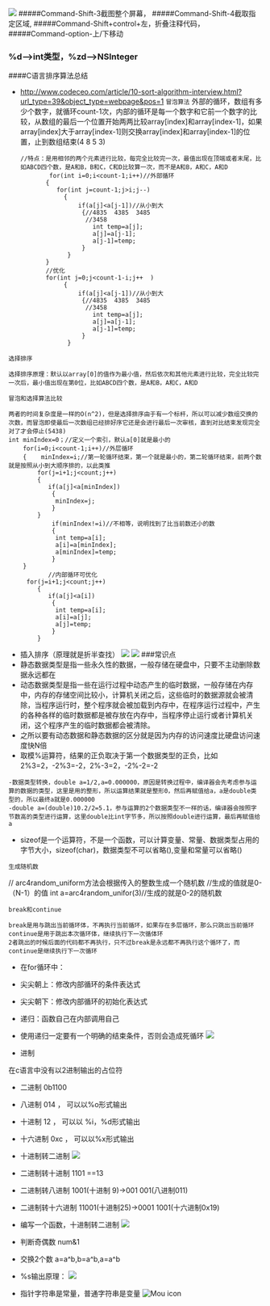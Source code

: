 ![](images/快捷键.png)
#####Command-Shift-3截图整个屏幕，
#####Command-Shift-4截取指定区域,
#####Command-Shift+control+左，折叠注释代码，
#####Command-option-上/下移动

### %d-->int类型，%zd-->NSInteger
####C语言排序算法总结
- http://www.codeceo.com/article/10-sort-algorithm-interview.html?url_type=39&object_type=webpage&pos=1
`冒泡算法`
        外部的循环，数组有多少个数字，就循环count-1次，内部的循环是每一个数字和它前一个数字的比较，从数组的最后一个位置开始两两比较array[index]和array[index-1]，如果array[index]大于array[index-1]则交换array[index]和array[index-1]的位置，止到数组结束(4 8 5 3)

      //特点：是用相邻的两个元素进行比较，每完全比较完一次，最值出现在顶端或者末尾，比如ABCD四个数，是A和B，B和C，C和D比较算一次，而不是A和B，A和C，A和D
              for(int i=0;i<count-1;i++)//外部循环
             {
                for(int j=count-1;j>i;j--)
                  {
                      if(a[j]<a[j-1])//从小到大
                       {//4835  4385  3485
                        //3458
                          int temp=a[j];
                          a[j]=a[j-1];
                          a[j-1]=temp;
                       }
                   }
             }
             //优化
             for(int j=0;j<count-1-i;j++  )
                  {
                      if(a[j]<a[j-1])//从小到大
                       {//4835  4385  3485
                        //3458
                          int temp=a[j];
                          a[j]=a[j-1];
                          a[j-1]=temp;
                       }
                   }

`选择排序`

    选择排序原理：默认以array[0]的值作为最小值，然后依次和其他元素进行比较，完全比较完一次后，最小值出现在第0位，比如ABCD四个数，是A和B，A和C，A和D


`冒泡和选择算法比较`

    两者的时间复杂度是一样的O(n^2)，但是选择排序由于有一个标杆，所以可以减少数组交换的次数，而冒泡即使最后一次数组已经排好序它还是会进行最后一次审核，直到对比结束发现完全对了才会停止(5438)
    int minIndex=0；//定义一个索引，默认a[0]就是最小的
        for(i=0;i<count-1;i++)//外层循环
        {    minIndex=i;//第一轮循环结束，第一个就是最小的，第二轮循环结束，前两个数就是按照从小到大顺序排的，以此类推
            for(j=i+1;j<count;j++)
            {
               if(a[j]<a[minIndex])
                {
                 minIndex=j;
                }
            }
                if(minIndex!=i)//不相等，说明找到了比当前数还小的数
                {
                 int temp=a[i];
                 a[i]=a[minIndex];
                 a[minIndex]=temp;
                }
        }
               //内部循环可优化
         for(j=i+1;j<count;j++)
            {
               if(a[j]<a[i])
                {
                 int temp=a[i];
                 a[i]=a[j];
                 a[j]=temp;
                }
            }


- 插入排序（原理就是折半查找）
![](images/折半原理.jpg)
![](images/插入排序.png )
###常识点
- 静态数据类型是指一些永久性的数据，一般存储在硬盘中，只要不主动删除数据永远都在
- 动态数据类型是指一些在运行过程中动态产生的临时数据，一般存储在内存中，内存的存储空间比较小，计算机关闭之后，这些临时的数据源就会被清除，当程序运行时，整个程序就会被加载到内存中，在程序运行过程中，产生的各种各样的临时数据都是被存放在内存中，当程序停止运行或者计算机关闭，这个程序产生的临时数据都会被清除。
- 之所以要有动态数据和静态数据的区分就是因为内存的访问速度比硬盘访问速度快N倍
- 取模%运算符，结果的正负取决于第一个数据类型的正负，比如2%3=2，-2%3=-2，2%-3=2，-2%-2=-2

```objc
-数据类型转换，double a=1/2,a=0.000000，原因是转换过程中，编译器会先考虑参与运算的数据的类型，这里是用的整形，所以运算结果就是整形0，然后再赋值给a，a是double类型的，所以最终a就是0.000000
-double a=(double)10.2/2=5.1，参与运算的2个数据类型不一样的话，编译器会按照字节数高的类型进行运算，这里double比int字节多，所以按照double进行运算，最后再赋值给a
```
- sizeof是一个运算符，不是一个函数，可以计算变量、常量、数据类型占用的字节大小，sizeof(char)，数据类型不可以省略(),变量和常量可以省略()

`生成随机数`

   // arc4random_uniform方法会根据传入的整数生成一个随机数
  //生成的值就是0-（N-1）的值
   int a=arc4random_unifor(3)//生成的就是0-2的随机数

`break和continue`

    break是用与跳出当前循环体，不再执行当前循环，如果存在多层循环，那么只跳出当前循环
    continue是用于跳出本次循环体，继续执行下一次循体环
    2者跳出的时候后面的代码都不再执行，只不过break是永远都不再执行这个循环了，而continue是继续执行下一次循环

- 在for循环中：
 - 尖尖朝上：修改内部循环的条件表达式
 - 尖尖朝下：修改内部循环的初始化表达式
- 递归：函数自己在内部调用自己
 - 使用递归一定要有一个明确的结束条件，否则会造成死循环
![](images/递归.png)

- 进制

在c语言中没有以2进制输出的占位符
 - 二进制 0b1100
 - 八进制 014    ，  可以以%o形式输出
 - 十进制 12     ，  可以以 %i，%d形式输出
 - 十六进制 0xc  ，  可以以%x形式输出
 - 十进制转二进制
  ![](images/十转二.jpg)
 - 二进制转十进制  1101 ==13
 - 二进制转八进制  1001(十进制 9)->001 001(八进制011)
 - 二进制转十六进制 11001(十进制25)->0001 1001(十六进制0x19)
 - 编写一个函数，十进制转二进制
 ![](images/函数10进制转2.jpg)

- 判断奇偶数   num&1
- 交换2个数    a=a^b,b=a^b,a=a^b
- %s输出原理：
![](images/%s注意点.jpg)
- 指针字符串是常量，普通字符串是变量
![Mou icon](images/指针字符串数组是常量.png)
